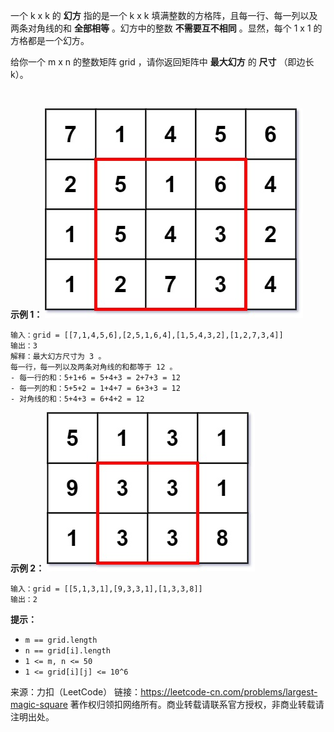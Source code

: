 一个 k x k 的 **幻方** 指的是一个 k x k 填满整数的方格阵，且每一行、每一列以及两条对角线的和 **全部相等** 。幻方中的整数 **不需要互不相同** 。显然，每个 1 x 1 的方格都是一个幻方。

给你一个 m x n 的整数矩阵 grid ，请你返回矩阵中 **最大幻方** 的 **尺寸** （即边长 k）。

 

**示例 1：**
![img](1895_1.jpg)
```
输入：grid = [[7,1,4,5,6],[2,5,1,6,4],[1,5,4,3,2],[1,2,7,3,4]]
输出：3
解释：最大幻方尺寸为 3 。
每一行，每一列以及两条对角线的和都等于 12 。
- 每一行的和：5+1+6 = 5+4+3 = 2+7+3 = 12
- 每一列的和：5+5+2 = 1+4+7 = 6+3+3 = 12
- 对角线的和：5+4+3 = 6+4+2 = 12
```
**示例 2：**
![img](1895_2.jpg)
```
输入：grid = [[5,1,3,1],[9,3,3,1],[1,3,3,8]]
输出：2
```

**提示：**

* ```m == grid.length```
* ```n == grid[i].length```
* ```1 <= m, n <= 50```
* ```1 <= grid[i][j] <= 10^6```

来源：力扣（LeetCode）
链接：https://leetcode-cn.com/problems/largest-magic-square
著作权归领扣网络所有。商业转载请联系官方授权，非商业转载请注明出处。